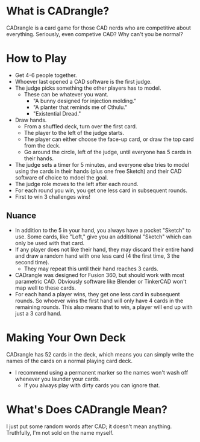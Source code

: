 # What is CADrangle?
CADrangle is a card game for those CAD nerds who are competitive about everything. Seriously, even competive CAD? Why can't you be normal?

# How to Play
- Get 4-6 people together.
- Whoever last opened a CAD software is the first judge.
- The judge picks something the other players has to model.
    - These can be whatever you want.
        - "A bunny designed for injection molding."
        - "A planter that reminds me of Cthulu."
        - "Existential Dread."
- Draw hands.
    - From a shuffled deck, turn over the first card.
    - The player to the left of the judge starts.
    - The player can either choose the face-up card, or draw the top card from the deck.
    - Go around the circle, left of the judge, until everyone has 5 cards in their hands.
- The judge sets a timer for 5 minutes, and everyone else tries to model using the cards in their hands (plus one free Sketch) and their CAD software of choice to mdoel the goal.
- The judge role moves to the left after each round.
- For each round you win, you get one less card in subsequent rounds.
- First to win 3 challenges wins!

## Nuance
- In addition to the 5 in your hand, you always have a pocket "Sketch" to use. Some cards, like "Loft," give you an additional "Sketch" which can only be used with that card.
- If any player does not like their hand, they may discard their entire hand and draw a random hand with one less card (4 the first time, 3 the second time).
    - They may repeat this until their hand reaches 3 cards.
- CADrangle was designed for Fusion 360, but should work with most parametric CAD. Obviously software like Blender or TinkerCAD won't map well to these cards.
- For each hand a player wins, they get one less card in subsequent rounds. So whoever wins the first hand will only have 4 cards in the remaining rounds. This also means that to win, a player will end up with just a 3 card hand.


# Making Your Own Deck
CADrangle has 52 cards in the deck, which means you can simply write the names of the cards on a normal playing card deck.
- I recommend using a permanent marker so the names won't wash off whenever you launder your cards.
    - If you always play with dirty cards you can ignore that.

# What's Does CADrangle Mean?
I just put some random words after CAD; it doesn't mean anything. Truthfully, I'm not sold on the name myself.